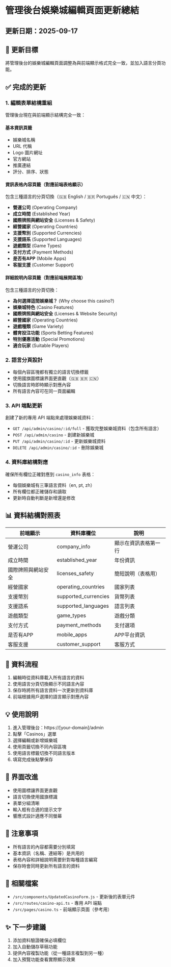 # 管理後台娛樂城編輯頁面更新總結

## 更新日期：2025-09-17

## 🎯 更新目標
將管理後台的娛樂城編輯頁面調整為與前端顯示格式完全一致，並加入語言分頁功能。

## ✅ 完成的更新

### 1. **編輯表單結構重組**
管理後台現在與前端顯示結構完全一致：

#### **基本資訊頁籤**
- 娛樂城名稱
- URL 代稱
- Logo 圖片網址
- 官方網站
- 推廣連結
- 評分、排序、狀態

#### **資訊表格內容頁籤**（對應前端表格顯示）
包含三種語言的分頁切換（🇬🇧 English / 🇧🇷 Português / 🇨🇳 中文）：
- **營運公司** (Operating Company)
- **成立時間** (Established Year)
- **國際牌照與網站安全** (Licenses & Safety)
- **經營國家** (Operating Countries)
- **支援幣別** (Supported Currencies)
- **支援語系** (Supported Languages)
- **遊戲類型** (Game Types)
- **支付方式** (Payment Methods)
- **是否有APP** (Mobile Apps)
- **客服支援** (Customer Support)

#### **詳細說明內容頁籤**（對應前端展開區塊）
包含三種語言的分頁切換：
- **為何選擇這間娛樂城？** (Why choose this casino?)
- **娛樂城特色** (Casino Features)
- **國際牌照與網站安全** (Licenses & Website Security)
- **經營國家** (Operating Countries)
- **遊戲種類** (Game Variety)
- **體育投注功能** (Sports Betting Features)
- **特別優惠活動** (Special Promotions)
- **適合玩家** (Suitable Players)

### 2. **語言分頁設計**
- 每個內容區塊都有獨立的語言切換標籤
- 使用國旗圖標讓界面更直觀（🇬🇧 🇧🇷 🇨🇳）
- 切換語言時即時顯示對應內容
- 所有語言內容可在同一頁面編輯

### 3. **API 端點更新**
創建了新的專用 API 端點來處理娛樂城資料：
- `GET /api/admin/casino/:id/full` - 獲取完整娛樂城資料（包含所有語言）
- `POST /api/admin/casino` - 創建新娛樂城
- `PUT /api/admin/casino/:id` - 更新娛樂城資料
- `DELETE /api/admin/casino/:id` - 刪除娛樂城

### 4. **資料庫結構對應**
確保所有欄位正確對應到 `casino_info` 表格：
- 每個娛樂城有三筆語言資料（en, pt, zh）
- 所有欄位都正確儲存和讀取
- 更新時自動判斷是新增還是修改

## 📊 資料結構對照表

| 前端顯示 | 資料庫欄位 | 說明 |
|---------|-----------|------|
| 營運公司 | company_info | 顯示在資訊表格第一行 |
| 成立時間 | established_year | 年份資訊 |
| 國際牌照與網站安全 | licenses_safety | 簡短說明（表格用） |
| 經營國家 | operating_countries | 國家列表 |
| 支援幣別 | supported_currencies | 貨幣列表 |
| 支援語系 | supported_languages | 語言列表 |
| 遊戲類型 | game_types | 遊戲分類 |
| 支付方式 | payment_methods | 支付選項 |
| 是否有APP | mobile_apps | APP平台資訊 |
| 客服支援 | customer_support | 客服方式 |

## 🔄 資料流程
1. 編輯時從資料庫載入所有語言的資料
2. 使用語言分頁切換顯示不同語言內容
3. 保存時將所有語言資料一次更新到資料庫
4. 前端根據用戶選擇的語言顯示對應內容

## 💡 使用說明
1. 進入管理後台：https://[your-domain]/admin
2. 點擊「Casinos」選單
3. 選擇編輯或新增娛樂城
4. 使用頁籤切換不同內容區塊
5. 使用語言標籤切換不同語言版本
6. 填寫完成後點擊保存

## 🎨 界面改進
- 使用圖標讓界面更直觀
- 語言切換使用國旗標識
- 表單分組清晰
- 輸入框有合適的提示文字
- 響應式設計適應不同螢幕

## 📝 注意事項
- 所有語言的內容都需要分別填寫
- 基本資訊（名稱、連結等）是共用的
- 表格內容和詳細說明需要針對每種語言編寫
- 保存時會同時更新所有語言的資料

## 🔗 相關檔案
- `/src/components/UpdatedCasinoForm.js` - 更新後的表單元件
- `/src/routes/casino-api.ts` - 專用 API 端點
- `/src/pages/casino.ts` - 前端顯示頁面（參考用）

## ✨ 下一步建議
1. 添加資料驗證確保必填欄位
2. 加入自動儲存草稿功能
3. 提供內容複製功能（從一種語言複製到另一種）
4. 加入預覽功能查看實際顯示效果